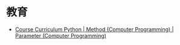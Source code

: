 # 教育

- [Course Curriculum Python | Method (Computer Programming) | Parameter (Computer Programming)](https://ja.scribd.com/document/362869479/Course-Curriculum-Python)
